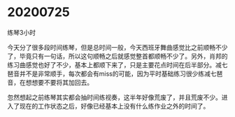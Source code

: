 # 20200725

练琴3小时

今天分了很多段时间练琴，但是总时间一般，今天西班牙舞曲感觉比之前顺畅不少了，毕竟只有一句话，所以这句顺畅之后就感觉整首都顺畅不少了。另外，肖邦的练习曲感觉也好了不少，基本上都顺下来了，只是主要花点时间在后半部分。减七琶音并不是非常顺手，每次都会有miss的可能，因为平时基础练习很少练减七琶音，在想想要不要将其加回去。

忽然想起之前练琴其实都会抽时间练视奏，这半年好像荒废了，并且荒废不少。进入了现在的工作状态之后，好像已经基本上没有什么练作业之外的时间了。
